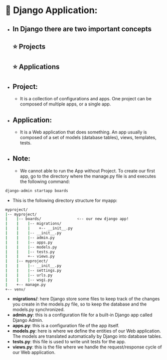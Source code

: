 # :star2: Django Application:
  - ## In Django there are two important concepts
       ## :star: **Projects**
       ## :star: **Applications**
  - ## **Project**:
      - It is a collection of configurations and apps. One project can be composed of multiple apps, or a single app.
  - ## **Application**:
      - It is a Web application that does something. An app usually is composed of a set of models (database tables), views, templates, tests.
  - ## Note:
      - We cannot able to run the App without Project.
  To create our first app, go to the directory where the manage.py file is and executes the following command:
  ```sh
  django-admin startapp boards
  ```
  - This is the following directory structure for myapp:
  
  ```sh
  myproject/
 |-- myproject/
 |    |-- boards/                <-- our new django app!
 |    |    |-- migrations/
 |    |    |    +-- __init__.py
 |    |    |-- __init__.py
 |    |    |-- admin.py
 |    |    |-- apps.py
 |    |    |-- models.py
 |    |    |-- tests.py
 |    |    +-- views.py
 |    |-- myproject/
 |    |    |-- __init__.py
 |    |    |-- settings.py
 |    |    |-- urls.py
 |    |    |-- wsgi.py
 |    +-- manage.py
 +-- venv/
  ```
- **migrations/**: here Django store some files to keep track of the changes you create in the models.py file, so to keep the database and the models.py synchronized.
- **admin.py**: this is a configuration file for a built-in Django app called Django Admin.
- **apps.py**: this is a configuration file of the app itself.
- **models.py**: here is where we define the entities of our Web application. The models are translated automatically by Django into database tables.
- **tests.py**: this file is used to write unit tests for the app.
- **views.py**: this is the file where we handle the request/response cycle of our Web application.
